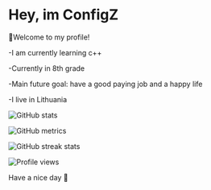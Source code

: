 # Hey, im ConfigZ


👋Welcome to my profile!

-I am currently learning c++

-Currently in 8th grade

-Main future goal: have a good paying job and a happy life

-I live in Lithuania



![GitHub stats](https://github-readme-stats.vercel.app/api?username=ConfigZ1&show_icons=true&count_private=true&theme=tokyonight)

![GitHub metrics](https://metrics.lecoq.io/ConfigZ1)  

![GitHub streak stats](https://github-readme-streak-stats.herokuapp.com/?user=ConfigZ1)  

![Profile views](https://gpvc.arturio.dev/ConfigZ1)

Have a nice day 👋

